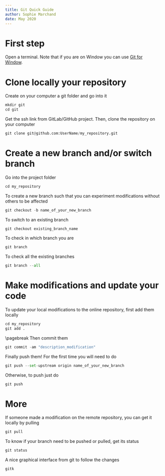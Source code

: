 ```yaml
---
title: Git Quick Guide
author: Sophie Marchand
date: May 2020
---
```


# First step
Open a terminal. Note that if you are on Window you can use [Git for Window](https://gitforwindows.org/). 

# Clone locally your repository
Create on your computer a git folder and go into it
```python
mkdir git
cd git
```

Get the ssh link from GitLab/GitHub project. Then, clone the repository on your computer
```python
git clone git@github.com:UserName/my_repository.git
```

# Create a new branch and/or switch branch
Go into the project folder
```python
cd my_repository
```

To create a new branch such that you can experiment modifications without others to be affected
```python
git checkout -b name_of_your_new_branch
```

To switch to an existing branch
```python
git checkout existing_branch_name
```

To check in which branch you are
```python
git branch
```

To check all the existing branches
```python
git branch --all
```

# Make modifications and update your code
To update your local modifications to the online repository, first add them locally
```python
cd my_repository
git add .
```
\pagebreak
Then commit them
```python
git commit -am "description_modification"
```

Finally push them! For the first time you will need to do
```python
git push --set-upstream origin name_of_your_new_branch
```

Otherwise, to push just do
```python
git push
```

# More

If someone made a modification on the remote repository, you can get it locally by pulling
```python
git pull
```

To know if your branch need to be pushed or pulled, get its status
```python
git status
```

A nice graphical interface from git to follow the changes
```python
gitk
```
